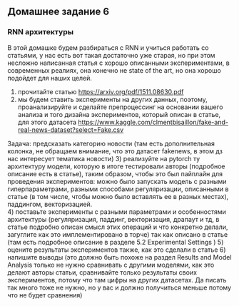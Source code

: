 ## Домашнее задание 6
### RNN архитектуры 


В этой домашке будем разбираться с RNN и учиться работать со статьями, у нас есть вот такая достаточно уже старая, но при этом несложно написанная статья с хорошо описанными экспериментами, в современных реалиях, она конечно не state of the art, но она хорошо подойдет для наших целей. 
1) прочитайте статью https://arxiv.org/pdf/1511.08630.pdf
2) мы будем ставить эксперименты на других данных, поэтому, проанализируйте и сделайте препроцессинг на основании вашего анализа и того дизайна экспериментов, который описан в статье, для этого датасета https://www.kaggle.com/clmentbisaillon/fake-and-real-news-dataset?select=Fake.csv 

Задача: предсказать категорию новости (там есть дополнительная колонка, не обращаем внимание, что это датасет fakenews, в этом дз нас интересует тематика новости)
3) реализуйте на pytorch ту архитектуру модели, которую в итоге тестировали авторы (подробное описание есть в статье), таким образом, чтобы это был пайплайн для проведения экспериментов: можно было запускать модель с разными гиперпараметрами, разными способами регуляризации, описанными в статье (в том числе, чтобы можно было вставлять ее в разных местах), паддингом, векторизацией.  
4) поставьте эксперименты с разными параметрами и особенностями архитектуры (регуляризация, паддинг, векторизация, драпаут и тд, в статье подробно описан смысл этих операций и что конкретно делали, загуглите как это имплементировано в торче) так как описано в статье (там есть подробное описание в разделе 5.2 Experimental Settings )
5) оцените результаты экспериментов также, как это сделали в статье 
6) напишите выводы (это должно быть похоже на раздел Results and Model Analysis только не нужно сравнивать с другими моделями, как это делают авторы статьи, сравнивайте только результаты своих экспериментов, потому что там цифры на других датасетах. Да писать так много тоже не нужно, но у вас и должно получиться меньше потому что не будет сравнения)
